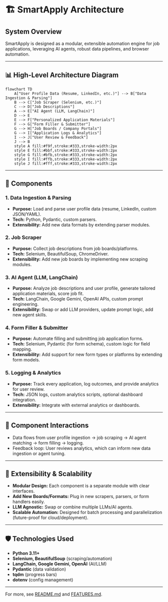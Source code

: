 # 🏗️ SmartApply Architecture

## System Overview
SmartApply is designed as a modular, extensible automation engine for job applications, leveraging AI agents, robust data pipelines, and browser automation.

---

## 📊 High-Level Architecture Diagram

```mermaid
flowchart TD
    A["User Profile Data (Resume, LinkedIn, etc.)"] --> B["Data Ingestion & Parsing"]
    B --> C["Job Scraper (Selenium, etc.)"]
    C --> D["Job Descriptions"]
    A --> E["AI Agent (LLM, LangChain)"]
    D --> E
    E --> F["Personalized Application Materials"]
    F --> G["Form Filler & Submitter"]
    G --> H["Job Boards / Company Portals"]
    G --> I["Application Logs & Analytics"]
    I --> J["User Review & Feedback"]
    J --> B
    style A fill:#f9f,stroke:#333,stroke-width:2px
    style E fill:#bbf,stroke:#333,stroke-width:2px
    style G fill:#bfb,stroke:#333,stroke-width:2px
    style I fill:#ffb,stroke:#333,stroke-width:2px
    style J fill:#fff,stroke:#333,stroke-width:2px
```

---

## 🧩 Components

### 1. Data Ingestion & Parsing
- **Purpose:** Load and parse user profile data (resume, LinkedIn, custom JSON/YAML).
- **Tech:** Python, Pydantic, custom parsers.
- **Extensibility:** Add new data formats by extending parser modules.

### 2. Job Scraper
- **Purpose:** Collect job descriptions from job boards/platforms.
- **Tech:** Selenium, BeautifulSoup, ChromeDriver.
- **Extensibility:** Add new job boards by implementing new scraping modules.

### 3. AI Agent (LLM, LangChain)
- **Purpose:** Analyze job descriptions and user profile, generate tailored application materials, score job fit.
- **Tech:** LangChain, Google Gemini, OpenAI APIs, custom prompt engineering.
- **Extensibility:** Swap or add LLM providers, update prompt logic, add new agent skills.

### 4. Form Filler & Submitter
- **Purpose:** Automate filling and submitting job application forms.
- **Tech:** Selenium, Pydantic (for form schema), custom logic for field mapping.
- **Extensibility:** Add support for new form types or platforms by extending form models.

### 5. Logging & Analytics
- **Purpose:** Track every application, log outcomes, and provide analytics for user review.
- **Tech:** JSON logs, custom analytics scripts, optional dashboard integration.
- **Extensibility:** Integrate with external analytics or dashboards.

---

## 🔄 Component Interactions
- Data flows from user profile ingestion → job scraping → AI agent matching → form filling → logging.
- Feedback loop: User reviews analytics, which can inform new data ingestion or agent tuning.

---

## 🚀 Extensibility & Scalability
- **Modular Design:** Each component is a separate module with clear interfaces.
- **Add New Boards/Formats:** Plug in new scrapers, parsers, or form handlers easily.
- **LLM Agnostic:** Swap or combine multiple LLMs/AI agents.
- **Scalable Automation:** Designed for batch processing and parallelization (future-proof for cloud/deployment).

---

## 🛡️ Technologies Used
- **Python 3.11+**
- **Selenium, BeautifulSoup** (scraping/automation)
- **LangChain, Google Gemini, OpenAI** (AI/LLM)
- **Pydantic** (data validation)
- **tqdm** (progress bars)
- **dotenv** (config management)

---

For more, see [README.md](README.md) and [FEATURES.md](FEATURES.md). 